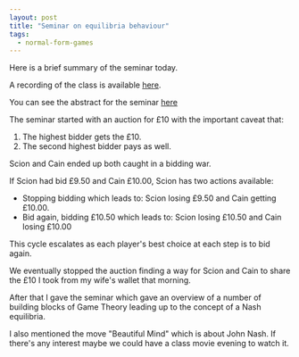 ```yaml
---
layout: post
title: "Seminar on equilibria behaviour"
tags:
  - normal-form-games
---
```


Here is a brief summary of the seminar today.

A recording of the class is available [here](https://cardiff.cloud.panopto.eu/Panopto/Pages/Viewer.aspx?id=50d7a5b2-ca4d-46ae-a15c-b271010888dd).

You can see the abstract for the seminar [here](https://vknight.org/gt/topics/seminar-equilibrium-behaviour-of-rational-agents.html)

The seminar started with an auction for £10 with the important caveat that:

1. The highest bidder gets the £10.
2. The second highest bidder pays as well.

Scion and Cain ended up both caught in a bidding war.

If Scion had bid £9.50 and Cain £10.00, Scion has two actions available:

- Stopping bidding which leads to: Scion losing £9.50 and Cain getting £10.00.
- Bid again, bidding £10.50 which leads to: Scion losing £10.50 and Cain losing
  £10.00

This cycle escalates as each player's best choice at each step is to bid again.

We eventually stopped the auction finding a way for Scion and Cain to share the
£10 I took from my wife's wallet that morning.

After that I gave the seminar which gave an overview of a number of building
blocks of Game Theory leading up to the concept of a Nash equilibria.

I also mentioned the move "Beautiful Mind" which is about John Nash. If there's
any interest maybe we could have a class movie evening to watch it.
